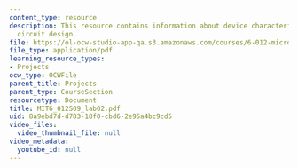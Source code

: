 ```yaml
---
content_type: resource
description: This resource contains information about device characterization and
  circuit design.
file: https://ol-ocw-studio-app-qa.s3.amazonaws.com/courses/6-012-microelectronic-devices-and-circuits-spring-2009/8a9ebd7dd78318f0cbd62e95a4bc9cd5_MIT6_012S09_lab02.pdf
file_type: application/pdf
learning_resource_types:
- Projects
ocw_type: OCWFile
parent_title: Projects
parent_type: CourseSection
resourcetype: Document
title: MIT6_012S09_lab02.pdf
uid: 8a9ebd7d-d783-18f0-cbd6-2e95a4bc9cd5
video_files:
  video_thumbnail_file: null
video_metadata:
  youtube_id: null
---
```


